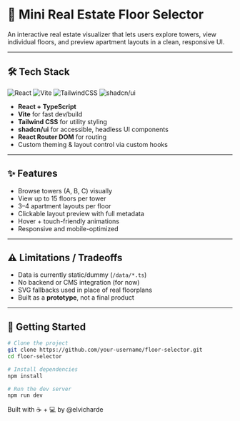 # 🏢 Mini Real Estate Floor Selector

An interactive real estate visualizer that lets users explore towers, view individual floors, and preview apartment layouts in a clean, responsive UI.

---

## 🛠 Tech Stack

![React](https://img.shields.io/badge/React-18-blue?logo=react)
![Vite](https://img.shields.io/badge/Vite-5-purple?logo=vite)
![TailwindCSS](https://img.shields.io/badge/TailwindCSS-3.4-0ea5e9?logo=tailwindcss)
![shadcn/ui](https://img.shields.io/badge/shadcn/ui-%20%20-2B2A33?logo=vercel&logoColor=white)

- **React + TypeScript**
- **Vite** for fast dev/build
- **Tailwind CSS** for utility styling
- **shadcn/ui** for accessible, headless UI components
- **React Router DOM** for routing
- Custom theming & layout control via custom hooks

---

## ✨ Features

- Browse towers (A, B, C) visually
- View up to 15 floors per tower
- 3–4 apartment layouts per floor
- Clickable layout preview with full metadata
- Hover + touch-friendly animations
- Responsive and mobile-optimized

---

## ⚠️ Limitations / Tradeoffs

- Data is currently static/dummy (`/data/*.ts`)
- No backend or CMS integration (for now)
- SVG fallbacks used in place of real floorplans
- Built as a **prototype**, not a final product

---

## 🧪 Getting Started

```bash
# Clone the project
git clone https://github.com/your-username/floor-selector.git
cd floor-selector

# Install dependencies
npm install

# Run the dev server
npm run dev
```

Built with ☕ + 💻 by @elvicharde

